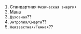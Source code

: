 1. Стандартная `Физическая энергия`
2. [Мана]([url](https://github.com/Hork190/myWorld/blob/main/%D0%9C%D0%B0%D0%B3%D0%B8%D1%8F.md)https://github.com/Hork190/myWorld/blob/main/%D0%9C%D0%B0%D0%B3%D0%B8%D1%8F.md)
3. `Духовная`??
4. `Энтропия/Смерти`??
5. `Неизвестная/Темная`??
